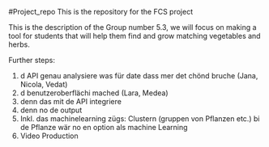 #Project_repo
This is the repository for the FCS project

This is the description of the Group number 5.3, we will focus on making a tool for students that will help them find and grow matching vegetables and herbs. 

Further steps: 
1.	d API genau analysiere was für date dass mer det chönd bruche (Jana, Nicola, Vedat) 
2.	d benutzeroberflächi mached (Lara, Medea) 
3.	denn das mit de API integriere
4.	denn no de output
5.	Inkl. das machinelearning zügs: Clustern (gruppen von Pflanzen etc.) bi de Pflanze wär no en option als machine Learning
6.	Video Production
